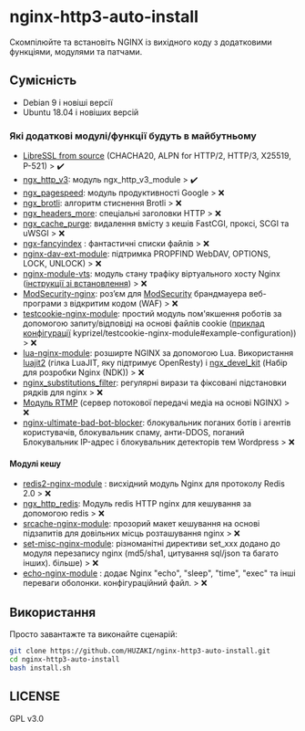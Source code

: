 # nginx-http3-auto-install

Скомпілюйте та встановіть NGINX із вихідного коду з додатковими функціями, модулями та патчами.

## Сумісність

- Debian 9 і новіші версії
- Ubuntu 18.04 і новіших версій



### Які  додаткові модулі/функції будуть в майбутньому 

- [LibreSSL from source](http://www.libressl.org/) (CHACHA20, ALPN for HTTP/2, HTTP/3, X25519, P-521) >  ✔️
- [ngx_http_v3](https://nginx.org/ru/docs/http/ngx_http_v3_module.html): модуль ngx_http_v3_module > ✔️
- [ngx_pagespeed](https://github.com/pagespeed/ngx_pagespeed): модуль продуктивності Google > ❌
- [ngx_brotli](https://github.com/google/ngx_brotli): алгоритм стиснення Brotli > ❌
- [ngx_headers_more](https://github.com/openresty/headers-more-nginx-module): спеціальні заголовки HTTP > ❌
- [ngx_cache_purge](https://github.com/FRiCKLE/ngx_cache_purge): видалення вмісту з кешів FastCGI, проксі, SCGI та uWSGI > ❌
- [ngx-fancyindex](https://github.com/aperezdc/ngx-fancyindex) : фантастичні списки файлів > ❌
- [nginx-dav-ext-module](https://github.com/arut/nginx-dav-ext-module): підтримка PROPFIND WebDAV, OPTIONS, LOCK, UNLOCK) > ❌
- [nginx-module-vts](https://github.com/vozlt/nginx-module-vts): модуль стану трафіку віртуального хосту Nginx ([інструкції зі встановлення](https://github.com/vozlt/nginx-module-vts?tab=readme-ov-file#installation)) > ❌
- [ModSecurity-nginx](https://github.com/SpiderLabs/ModSecurity-nginx): роз’єм для [ModSecurity](https://github.com/SpiderLabs/ModSecurity) брандмауера веб-програми з відкритим кодом (WAF) > ❌
- [testcookie-nginx-module](https://github.com/kyprizel/testcookie-nginx-module): простий модуль пом'якшення роботів за допомогою запиту/відповіді на основі файлів cookie ([приклад конфігурації](https://github.com/) kyprizel/testcookie-nginx-module#example-configuration)) > ❌
- [lua-nginx-module](https://github.com/openresty/lua-nginx-module): розширте NGINX за допомогою Lua. Використання [luajit2](https://github.com/openresty/luajit2) (гілка LuaJIT, яку підтримує OpenResty) і [ngx_devel_kit](https://github.com/simplresty/ngx_devel_kit) (Набір для розробки Nginx (NDK)) > ❌
- [nginx_substitutions_filter](https://github.com/yaoweibin/ngx_http_substitutions_filter_module): регулярні вирази та фіксовані підстановки рядків для nginx > ❌
- [Модуль RTMP](https://github.com/arut/nginx-rtmp-module) (сервер потокової передачі медіа на основі NGINX) > ❌
- [nginx-ultimate-bad-bot-blocker](https://github.com/mitchellkrogza/nginx-ultimate-bad-bot-blocker): блокувальник поганих ботів і агентів користувачів, блокувальник спаму, анти-DDOS, поганий Блокувальник IP-адрес і блокувальник детекторів тем Wordpress > ❌

#### Модулі кешу

- [redis2-nginx-module](https://github.com/openresty/redis2-nginx-module) : висхідний модуль Nginx для протоколу Redis 2.0 > ❌
- [ngx_http_redis](https://www.nginx.com/resources/wiki/modules/redis/): Модуль redis HTTP nginx для кешування за допомогою redis > ❌
- [srcache-nginx-module](https://github.com/openresty/srcache-nginx-module): прозорий макет кешування на основі підзапитів для довільних місць розташування nginx > ❌
- [set-misc-nginx-module](https://github.com/openresty/set-misc-nginx-module): різноманітні директиви set_xxx додано до модуля перезапису nginx (md5/sha1, цитування sql/json та багато інших). більше) > ❌
- [echo-nginx-module](https://github.com/openresty/echo-nginx-module) : додає Nginx "echo", "sleep", "time", "exec" та інші переваги оболонки. конфігураційний файл. > ❌
## Використання

Просто завантажте та виконайте сценарій:

```sh
git clone https://github.com/HUZAKI/nginx-http3-auto-install.git
cd nginx-http3-auto-install
bash install.sh
```

## LICENSE

GPL v3.0
